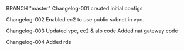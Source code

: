 BRANCH "master" 
Changelog-001
    created initial configs

Changelog-002
    Enabled ec2 to use public subnet in vpc.

Changelog-003
    Updated vpc, ec2 & alb code
    Added nat gateway code
    
Changelog-004
    Added rds 